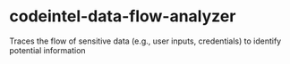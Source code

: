 # codeintel-data-flow-analyzer
Traces the flow of sensitive data (e.g., user inputs, credentials) to identify potential information
